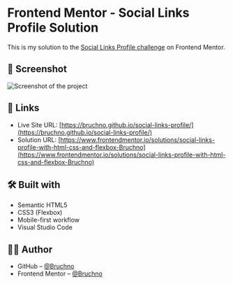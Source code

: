 # Frontend Mentor - Social Links Profile Solution

This is my solution to the [Social Links Profile challenge](https://www.frontendmentor.io/challenges/social-links-profile-UG32l9m6dQ) on Frontend Mentor.

## 📸 Screenshot

![Screenshot of the project](./screenshot.jpg)

## 🔗 Links

- Live Site URL: [https://bruchno.github.io/social-links-profile/](https://bruchno.github.io/social-links-profile/)
- Solution URL: [https://www.frontendmentor.io/solutions/social-links-profile-with-html-css-and-flexbox-Bruchno](https://www.frontendmentor.io/solutions/social-links-profile-with-html-css-and-flexbox-Bruchno)

## 🛠️ Built with

- Semantic HTML5
- CSS3 (Flexbox)
- Mobile-first workflow
- Visual Studio Code

## 🙋‍♀️ Author

- GitHub – [@Bruchno](https://github.com/Bruchno)
- Frontend Mentor – [@Bruchno](https://www.frontendmentor.io/profile/Bruchno)
